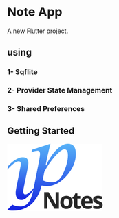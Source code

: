 # Note App

A new Flutter project.
## using 
### 1- Sqflite
### 2- Provider State Management
### 3- Shared Preferences


## Getting Started

![image](https://github.com/AmerDawood/Note-App/blob/main/assets/Group%20271.png)



